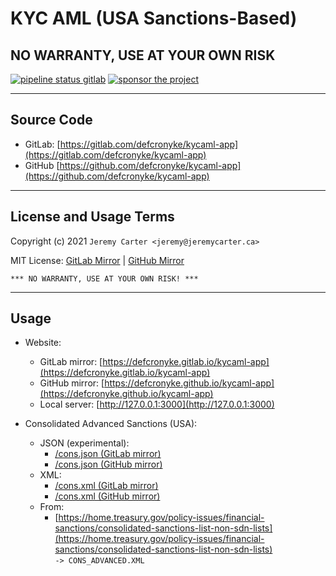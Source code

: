 # KYC AML (USA Sanctions-Based)

## NO WARRANTY, USE AT YOUR OWN RISK

[![pipeline status gitlab](https://gitlab.com/defcronyke/kycaml-app/badges/master/pipeline.svg)](https://gitlab.com/defcronyke/kycaml-app/-/pipelines) [![sponsor the project](https://img.shields.io/static/v1?label=Sponsor&message=%E2%9D%A4&logo=GitHub&link=https://github.com/sponsors/defcronyke)](https://github.com/sponsors/defcronyke)

---

## Source Code

- GitLab: [https://gitlab.com/defcronyke/kycaml-app](https://gitlab.com/defcronyke/kycaml-app)
- GitHub [https://github.com/defcronyke/kycaml-app](https://github.com/defcronyke/kycaml-app)

---

## License and Usage Terms

Copyright (c) 2021 `Jeremy Carter <jeremy@jeremycarter.ca>`

MIT License: [GitLab Mirror](https://gitlab.com/defcronyke/kycaml-app/-/raw/master/LICENSE) | [GitHub Mirror](https://raw.githubusercontent.com/defcronyke/kycaml-app/master/LICENSE)

`*** NO WARRANTY, USE AT YOUR OWN RISK! ***`

---

## Usage

- Website:

  - GitLab mirror: [https://defcronyke.gitlab.io/kycaml-app](https://defcronyke.gitlab.io/kycaml-app)
  - GitHub mirror: [https://defcronyke.github.io/kycaml-app](https://defcronyke.github.io/kycaml-app)
  - Local server: [http://127.0.0.1:3000](http://127.0.0.1:3000)

- Consolidated Advanced Sanctions (USA):
  - JSON (experimental):
    - [/cons.json (GitLab mirror)](https://defcronyke.gitlab.io/kycaml-app/cons.json)
    - [/cons.json (GitHub mirror)](https://defcronyke.github.io/kycaml-app/cons.json)
  - XML:
    - [/cons.xml (GitLab mirror)](https://defcronyke.gitlab.io/kycaml-app/cons.xml)
    - [/cons.xml (GitHub mirror)](https://defcronyke.github.io/kycaml-app/cons.xml)
  - From:
    - [https://home.treasury.gov/policy-issues/financial-sanctions/consolidated-sanctions-list-non-sdn-lists](https://home.treasury.gov/policy-issues/financial-sanctions/consolidated-sanctions-list-non-sdn-lists)  
      `-> CONS_ADVANCED.XML`
